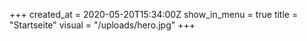 +++
created_at = 2020-05-20T15:34:00Z
show_in_menu = true
title = "Startseite"
visual = "/uploads/hero.jpg"
+++

